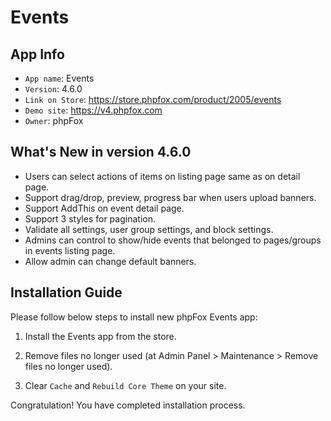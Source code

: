 # Events

## App Info

- `App name`: Events
- `Version`: 4.6.0
- `Link on Store`: https://store.phpfox.com/product/2005/events
- `Demo site`: https://v4.phpfox.com
- `Owner`: phpFox

## What's New in version 4.6.0

- Users can select actions of items on listing page same as on detail page.
- Support drag/drop, preview, progress bar when users upload banners.
- Support AddThis on event detail page.
- Support 3 styles for pagination.
- Validate all settings, user group settings, and block settings.
- Admins can control to show/hide events that belonged to pages/groups in events listing page.
- Allow admin can change default banners.

## Installation Guide

Please follow below steps to install new phpFox Events app:

1. Install the Events app from the store.

2. Remove files no longer used (at Admin Panel > Maintenance > Remove files no longer used).

3. Clear `Cache` and `Rebuild Core Theme` on your site.

Congratulation! You have completed installation process.